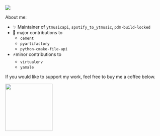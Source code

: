 <!--
**sigma67/sigma67** is a ✨ _special_ ✨ repository because its `README.md` (this file) appears on your GitHub profile.

Here are some ideas to get you started:

- 🔭 I’m currently working on ...
- 🌱 I’m currently learning ...
- 👯 I’m looking to collaborate on ...
- 🤔 I’m looking for help with ...
- 💬 Ask me about ...
- 📫 How to reach me: ...
- 😄 Pronouns: ...
- ⚡ Fun fact: ...
-->
<p float=left>
<img src="https://github-readme-stats-foczoxwtw-sigma67.vercel.app/api?username=sigma67&show_icons=true&theme=dracula">
</p>

About me: 

- ✨ Maintainer of ``ytmusicapi``, ``spotify_to_ytmusic``, ``pdm-build-locked``
- 👯 major contributions to
   - ``cement``
   - ``pyartifactory``
   - ``python-cmake-file-api``
- ⚡minor contributions to
   - ``virtualenv``
   - ``yamale``

If you would like to support my work, feel free to buy me a coffee below.

<a href="https://www.buymeacoffee.com/sigma67"><img src="https://cdn.buymeacoffee.com/buttons/v2/default-red.png" align="left" width="150" ></a>
